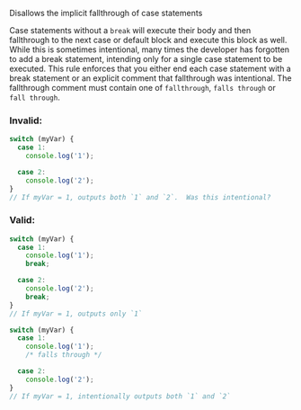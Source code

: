 Disallows the implicit fallthrough of case statements

Case statements without a `break` will execute their body and then fallthrough
to the next case or default block and execute this block as well.  While this
is sometimes intentional, many times the developer has forgotten to add a break
statement, intending only for a single case statement to be executed.  This
rule enforces that you either end each case statement with a break statement or
an explicit comment that fallthrough was intentional.  The fallthrough comment
must contain one of `fallthrough`, `falls through` or `fall through`.

### Invalid:

```typescript
switch (myVar) {
  case 1:
    console.log('1');

  case 2:
    console.log('2');
}
// If myVar = 1, outputs both `1` and `2`.  Was this intentional?
```

### Valid:

```typescript
switch (myVar) {
  case 1:
    console.log('1');
    break;

  case 2:
    console.log('2');
    break;
}
// If myVar = 1, outputs only `1`

switch (myVar) {
  case 1:
    console.log('1');
    /* falls through */

  case 2:
    console.log('2');
}
// If myVar = 1, intentionally outputs both `1` and `2`
```
